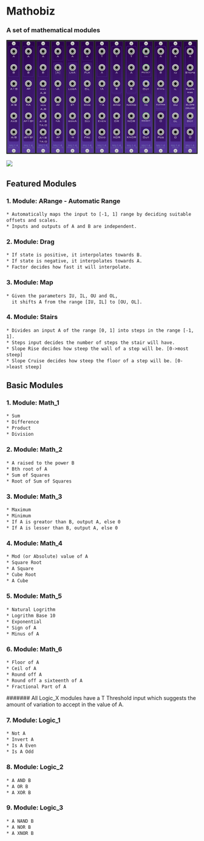 # Mathobiz
### A set of mathematical modules

![AllModules](docs/AllModules.png)
 
 [![](https://img.shields.io/discord/872811194170347520?color=%237289da&logoColor=%23424549)](https://discord.gg/hZnHFGvU6W)
 
## Featured Modules

### 1. Module: ARange - Automatic Range
    * Automatically maps the input to [-1, 1] range by deciding suitable offsets and scales.
    * Inputs and outputs of A and B are independent.

### 2. Module: Drag
    * If state is positive, it interpolates towards B.
    * If state is negative, it interpolates towards A.
    * Factor decides how fast it will interpolate.

### 3. Module: Map
    * Given the parameters IU, IL, OU and OL, 
      it shifts A from the range [IU, IL] to [OU, OL].
 
### 4. Module: Stairs
    * Divides an input A of the range [0, 1] into steps in the range [-1, 1].
    * Steps input decides the number of steps the stair will have.
    * Slope Rise decides how steep the wall of a step will be. [0->most steep]
    * Slope Cruise decides how steep the floor of a step will be. [0->least steep]
 
## Basic Modules

### 1. Module: Math_1 
    * Sum
    * Difference
    * Product
    * Division
    
### 2. Module: Math_2 
    * A raised to the power B 
    * Bth root of A
    * Sum of Squares
    * Root of Sum of Squares
    
### 3. Module: Math_3
    * Maximum 
    * Minimum
    * If A is greator than B, output A, else 0
    * If A is lesser than B, output A, else 0
    
### 4. Module: Math_4
    * Mod (or Absolute) value of A
    * Square Root
    * A Square
    * Cube Root
    * A Cube
    
### 5. Module: Math_5
    * Natural Logrithm
    * Logrithm Base 10
    * Exponential
    * Sign of A
    * Minus of A
    
### 6. Module: Math_6
    * Floor of A
    * Ceil of A
    * Round off A 
    * Round off a sixteenth of A 
    * Fractional Part of A

####### All Logic_X modules have a T Threshold input which suggests the amount of variation to accept in the value of A.     

### 7. Module: Logic_1
    * Not A
    * Invert A
    * Is A Even 
    * Is A Odd 
     
### 8. Module: Logic_2
    * A AND B
    * A OR B
    * A XOR B  
     
### 9. Module: Logic_3
    * A NAND B
    * A NOR B
    * A XNOR B 
